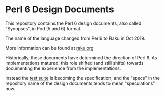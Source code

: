 Perl 6 Design Documents
=======================

This repository contains the Perl 6 design documents, also called "Synopses",
in Pod (5 and 6) format.

The name of the language changed from Perl6 to Raku in Oct 2019.

More information can be found at [raku.org](https://raku.org)

Historically, these documents have determined the direction of Perl 6. As
implementations matured, this role shifted (and still shifts) towards
documenting the experience from the implementations.

Instead the [test suite](https://github.com/perl6/roast/) is becoming the
specification, and the "specs" in the repository name of the design documents
tends to mean "speculations" now.
